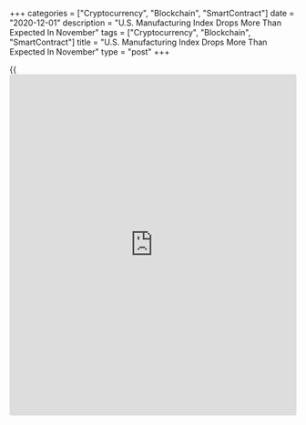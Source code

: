 +++
categories = ["Cryptocurrency", "Blockchain", "SmartContract"]
date = "2020-12-01"
description = "U.S. Manufacturing Index Drops More Than Expected In November"
tags = ["Cryptocurrency", "Blockchain", "SmartContract"]
title = "U.S. Manufacturing Index Drops More Than Expected In November"
type = "post"
+++

{{<iframe id="large-banner" src="https://www.bounty.group/#slide=18.0" width="100%" height="600" scrolling="no" style="border: 0px solid rgb(216, 221, 230); border-radius: 3px;">}}

Manufacturing activity in the U.S. continued to expand in the month of
November, according to a report released by the Institute for Supply
Management on Tuesday, although the pace of growth slowed by more than
expected.

The ISM said its manufacturing PMI dropped to 57.5 in November from 59.3
in October, with a reading above 50 indicating growth in the
manufacturing sector. Economists had expected the index to dip to 58.0.

"Survey Committee members reported that their companies and suppliers
continue to operate in reconfigured factories," said Timothy R. Fiore,
Chair of the ISM Manufacturing Business Survey Committee.

"But absenteeism, short-term shutdowns to sanitize facilities and
difficulties in returning and hiring workers are causing strains that
will likely limit future manufacturing growth potential," he added.
"Panel sentiment, however, is optimistic."

The bigger than expected decrease by the headline index came as the new
orders index slid to 65.1 in November from 67.9 in October and the
production index fell to 60.8 from 63.0.

The employment index also tumbled to 48.4 in November from 53.2 in
October, indicating a contraction in employment in the manufacturing
sector following one month of growth.

On the inflation front, the report said the prices index edged down to
65.4 in November from 65.5 in October but still pointed to the sixth
consecutive month of growth in raw materials.

The ISM is scheduled to release a separate report on activity in the
service sector on Thursday. The services PMI is expected to slip to 56.0
in November from 56.6 in October.

For comments and feedback [contact](https://www.playgroundfx.com/contact/): editorial@rtt[news](https://www.letsplayfx.com/blog/forex-news-website/).com

[Economic News][1]

 **What parts of the world are seeing the best (and worst) economic
performances lately? Click[here][2] to check out our [Econ Scorecard][2]
and find out! See up-to-the-moment [ranking](https://www.playgroundfx.com/blog/crypto-exchange-ranking/)s for the best and worst
performers in [GDP][3], [unemployment rate][4], [inflation][2] and much
more.**

   1. www.rtt[news](https://www.letsplayfx.com/blog/forex-news-website/).com/Content/EconomicNews.aspx
   2. www.rtt[news](https://www.letsplayfx.com/blog/forex-news-website/).com/economic-scorecard/world-rank/CPI/highest-performance.aspx
   3. www.rtt[news](https://www.letsplayfx.com/blog/forex-news-website/).com/economic-scorecard/world-rank/GDP/highest-performance.aspx
   4. www.rtt[news](https://www.letsplayfx.com/blog/forex-news-website/).com/economic-scorecard/world-rank/unemployment-rate/lowest-performance.aspx